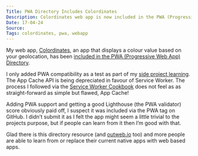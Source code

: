 ```yaml
---
Title: PWA Directory Includes Colordinates
Description: Colordinates web app is now included in the PWA (Progressive Web App) Directory
Date: 17-04-24
Source: 
Tags: colordinates, pwa, webapp
---
```

My web app, [Colordinates](/blog/colordinates/), an app that displays a colour value based on your geolocation, has been [included in the PWA (Progressive Web App) Directory](https://pwa-directory.appspot.com/pwas/5638503354335232). 

I only added PWA compatibility as a test as part of my [side project learning](/blog/side-project-learning/). The App Cache API is being depreciated in favour of Service Worker. The process I followed via the [Service Worker Cookbook](https://serviceworke.rs/) does not feel as as straight-forward as simple but flawed, App Cache!

Adding PWA support and getting a good Lighthouse (the PWA validator) score obviously paid off, I suspect it was included via the PWA tag on GitHub. I didn’t submit it as I felt the app might seem a little trivial to the projects purpose, but if people can learn from it then I’m good with that. 

Glad there is this directory resource (and [outweb.io](https://outweb.io/) too) and more people are able to learn from or replace their current native apps with web based apps.